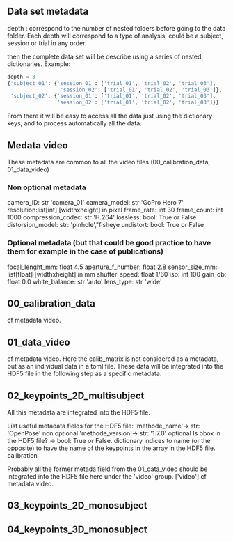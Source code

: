 ## Data set metadata 
depth : correspond to the number of nested folders before going to the data folder. Each depth will correspond to a type of analysis, could be a subject, session or trial in any order. 

then the complete data set will be describe using a series of nested dictionaries. Example: 
```python
depth = 3
{'subject_01': {'session_01': ['trial_01', 'trial_02', 'trial_03'],
                 'session_02': ['trial_01', 'trial_02', 'trial_03']},
 'subject_02': {'session_01': ['trial_01', 'trial_02', 'trial_03'],
                'session_02': ['trial_01', 'trial_02', 'trial_03']}}
```
From there it will be easy to access all the data just using the dictionary keys, and to process automatically all the data. 

## Medata video 
These metadata are common to all the video files (00_calibration_data, 01_data_video)

### Non optional metadata
camera_ID: str 'camera_01'
camera_model: str 'GoPro Hero 7'
resolution:list[int] [widthxheight] in pixel
frame_rate: int 30
frame_count: int 1000
compression_codec: str 'H.264'
lossless: bool: True or False
distorsion_model: str: 'pinhole',"fisheye
undistort: bool: True or False

### Optional metadata (but that could be good practice to have them for example in the case of publications)
focal_lenght_mm: float 4.5
aperture_f_number: float 2.8
sensor_size_mm: list[float] [widthxheight] in mm
shutter_speed: float 1/60
iso: int 100
gain_db: float 0.0
white_balance: str 'auto'
lens_type: str 'wide'


## 00_calibration_data
cf metadata video.

## 01_data_video
cf metadata video.
Here the calib_matrix is not considered as a metadata, but as an individual data in a toml file. These data will be integrated into the HDF5 file in the following step as a specific metadata. 


## 02_keypoints_2D_multisubject
All this metadata are integrated into the HDF5 file.

List useful metadata fields for the HDF5 file:
'methode_name'-> str: 'OpenPose' non optional 
'methode_version'-> str: '1.7.0' optional
Is bbox in the HDF5 file? -> bool: True or False.
dictionary indices to name (or the opposite) to have the name of the keypoints in the array in the HDF5 file. 
calibration

Probably all the former metada field from the 01_data_video should be integrated into the HDF5 file here under the 'video' group.
['video']
cf metadata video.


## 03_keypoints_2D_monosubject



## 04_keypoints_3D_monosubject

